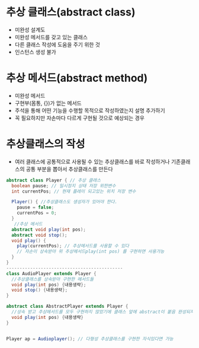 # 추상 클래스(abstract class)
- 미완성 설계도 
- 미완성 메서드를 갖고 있는 클래스
- 다른 클래스 작성에 도움을 주기 위한 것
- 인스턴스 생성 불가
# 추상 메서드(abstract method)
- 미완성 메서드
- 구현부(몸통, {})가 없는 메서드
- 주석을 통해 어떤 기능을 수행할 목적으로 작성하였는지 설명 추가하기
- 꼭 필요하지만 자손마다 다르게 구현될 것으로 예상되는 경우
# 추상클래스의 작성
- 여러 클래스에 공통적으로 사용될 수 있는 추상클래스를 바로 작성하거나 기존클래스의 공통 부분을 뽑아서 추상클래스를 만든다
```java
abstract class Player { // 추상 클래스
  boolean pause; // 일시정지 상태 저장 위한변수
  int currentPos; // 현재 플레이 되고있는 위치 저장 변수

  Player() { //추상클래스도 생성자가 있어야 한다.
    pause = false;
    currentPos = 0;
  }
   //추상 메서드
  abstract void play(int pos);
  abstract void stop(); 
  void play() {
    play(currentPos); // 추상메서드를 사용할 수 있다
    // 자손이 상속받아 위 추상메서드play(int pos) 를 구현하면 사용가능
  }
}
--------------------------------------------
class AudioPlayer extends Player {
  //추상클래스를 상속받아 구현한 메서드들
  void play(int pos) {내용생략};
  void stop() {내용생략};
}

abstract class AbstractPlayer extends Player {
  //상속 받고 추상메서드를 모두 구현하지 않았기에 클래스 앞에 abstract이 붙음 완성되지 않은 클래스
  void play(int pos) {내용생략}
}


Player ap = Audioplayer(); // 다형성 추상클래스를 구현한 자식있다면 가능
```